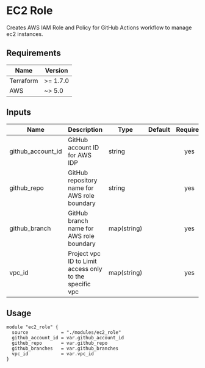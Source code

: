 # EC2 Role

Creates AWS IAM Role and Policy for GitHub Actions workflow to manage ec2 instances.

## Requirements

| Name      | Version   |
|-----------|-----------|
| Terraform | \>= 1.7.0 |
| AWS       | ~> 5.0    |

## Inputs

| Name              | Description                                             | Type        | Default | Required |
|-------------------|---------------------------------------------------------|-------------|---------|:--------:|
| github_account_id | GitHub account ID for AWS IDP                           | string      |         |   yes    |
| github_repo       | GitHub repository name for AWS role boundary            | string      |         |   yes    |
| github_branch     | GitHub branch name for AWS role boundary                | map(string) |         |   yes    |
| vpc_id            | Project vpc ID to Limit access only to the specific vpc | map(string) |         |   yes    |

## Usage

```hcl
module "ec2_role" {
  source            = "./modules/ec2_role"
  github_account_id = var.github_account_id
  github_repo       = var.github_repo
  github_branches   = var.github_branches
  vpc_id            = var.vpc_id
}
```